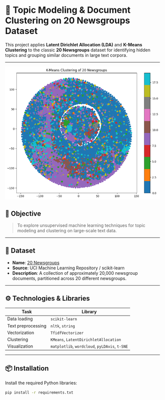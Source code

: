 # 🧠 Topic Modeling & Document Clustering on 20 Newsgroups Dataset

This project applies **Latent Dirichlet Allocation (LDA)** and **K-Means Clustering** to the classic **20 Newsgroups** dataset for identifying hidden topics and grouping similar documents in large text corpora.

---

![Project UI](https://github.com/raushankumar620/Celebal-Weak-1st-Task/blob/main/output.png)

## 🚀 Objective

> To explore unsupervised machine learning techniques for topic modeling and clustering on large-scale text data.

---

## 📂 Dataset

- **Name**: [20 Newsgroups](http://archive.ics.uci.edu/ml/datasets/Twenty+Newsgroups)
- **Source**: UCI Machine Learning Repository / scikit-learn
- **Description**: A collection of approximately 20,000 newsgroup documents, partitioned across 20 different newsgroups.

---

## ⚙️ Technologies & Libraries

| Task | Library |
|------|---------|
| Data loading | `scikit-learn` |
| Text preprocessing | `nltk`, `string` |
| Vectorization | `TfidfVectorizer` |
| Clustering | `KMeans`, `LatentDirichletAllocation` |
| Visualization | `matplotlib`, `wordcloud`, `pyLDAvis`, `t-SNE` |

---

## 📦 Installation

Install the required Python libraries:

```bash
pip install -r requirements.txt
